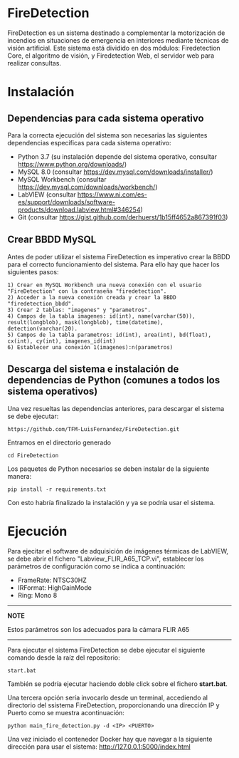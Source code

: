 # FireDetection
FireDetection es un sistema destinado a complementar la motorización de incendios en situaciones de emergencia en interiores mediante técnicas de visión artificial. Este sistema está dividido en dos módulos: Firedetection Core, el algoritmo de visión, y Firedetection Web, el servidor web para realizar consultas.

# Instalación
## Dependencias para cada sistema operativo
Para la correcta ejecución del sistema son necesarias las siguientes dependencias específicas para cada sistema operativo:

- Python 3.7 (su instalación depende del sistema operativo, consultar https://www.python.org/downloads/)
- MySQL 8.0 (consultar https://dev.mysql.com/downloads/installer/)
- MySQL Workbench (consultar https://dev.mysql.com/downloads/workbench/)
- LabVIEW (consultar https://www.ni.com/es-es/support/downloads/software-products/download.labview.html#346254)
- Git (consultar https://gist.github.com/derhuerst/1b15ff4652a867391f03)

## Crear BBDD MySQL
Antes de poder utilizar el sistema FireDetection es imperativo crear la BBDD para el correcto funcionamiento del sistema. Para ello hay que hacer los siguientes pasos:
```
1) Crear en MySQL Workbench una nueva conexión con el usuario "FireDetection" con la contraseña "firedetection".
2) Acceder a la nueva conexión creada y crear la BBDD "firedetection_bbdd".
3) Crear 2 tablas: "imagenes" y "parametros".
4) Campos de la tabla imagenes: id(int), name(varchar(50)), result(longblob), mask(longblob), time(datetime), detection(varchar(20).
5) Campos de la tabla parametros: id(int), area(int), bd(float), cx(int), cy(int), imagenes_id(int)
6) Establecer una conexión 1(imagenes):n(parametros)
```

## Descarga del sistema e instalación de dependencias de Python (comunes a todos los sistema operativos)
Una vez resueltas las dependencias anteriores, para descargar el sistema se debe ejecutar:

```
https://github.com/TFM-LuisFernandez/FireDetection.git
```
Entramos en el directorio generado
```
cd FireDetection
```
Los paquetes de Python necesarios se deben instalar de la siguiente manera:
```
pip install -r requirements.txt
```
Con esto habría finalizado la instalación y ya se podría usar el sistema.

# Ejecución
Para ejecitar el software de adquisición de imágenes térmicas de LabVIEW, se debe abrir el fichero "Labview_FLIR_A65_TCP.vi", establecer los parámetros de configuración como se indica a continuación:
  * FrameRate: NTSC30HZ
  * IRFormat: HighGainMode
  * Ring: Mono 8
  ---
  **NOTE**

  Estos parámetros son los adecuados para la cámara FLIR A65

  ---
Para ejecutar el sistema FireDetection se debe ejecutar el siguiente comando desde la raíz del repositorio:
```
start.bat
```
También se podría ejecutar haciendo doble click sobre el fichero **start.bat**.

Una tercera opción sería invocarlo desde un terminal, accediendo al directorio del ssistema FireDetection, proporcionando una dirección IP y Puerto como se muestra acontinuación:
```
python main_fire_detection.py -d <IP> <PUERTO>
```

Una vez iniciado el contenedor Docker hay que navegar a la siguiente dirección para usar el sistema: http://127.0.0.1:5000/index.html
